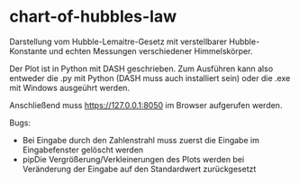 # chart-of-hubbles-law

Darstellung vom Hubble-Lemaitre-Gesetz mit verstellbarer Hubble-Konstante und echten Messungen verschiedener Himmelskörper.

Der Plot ist in Python mit DASH geschrieben. Zum Ausführen kann also entweder die .py mit Python (DASH muss auch installiert sein) oder die .exe mit Windows ausgeührt werden.

Anschließend muss https://127.0.0.1:8050 im Browser aufgerufen werden.

Bugs: 
- Bei Eingabe durch den Zahlenstrahl muss zuerst die Eingabe im Eingabefenster gelöscht werden 
- pipDie Vergrößerung/Verkleinerungen des Plots werden bei Veränderung der Eingabe auf den Standardwert zurückgesetzt
